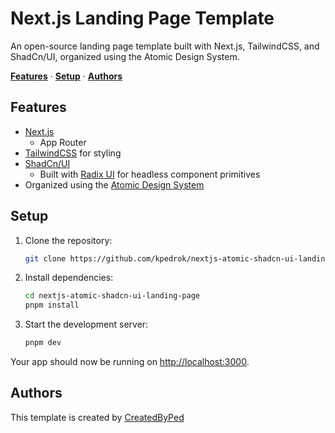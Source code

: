 # Next.js Landing Page Template

An open-source landing page template built with Next.js, TailwindCSS, and ShadCn/UI, organized using the Atomic Design System.

<a href="#features"><strong>Features</strong></a> ·
<a href="#setup"><strong>Setup</strong></a> ·
<a href="#authors"><strong>Authors</strong></a>

## Features

- [Next.js](https://nextjs.org)
  - App Router
- [TailwindCSS](https://tailwindcss.com) for styling
- [ShadCn/UI](https://ui.shadcn.com)
  - Built with [Radix UI](https://radix-ui.com) for headless component primitives
- Organized using the [Atomic Design System](https://bradfrost.com/blog/post/atomic-web-design/)

## Setup

1. Clone the repository:

   ```bash
   git clone https://github.com/kpedrok/nextjs-atomic-shadcn-ui-landing-page.git
   ```

2. Install dependencies:

   ```bash
   cd nextjs-atomic-shadcn-ui-landing-page
   pnpm install
   ```

3. Start the development server:

   ```bash
   pnpm dev
   ```

Your app should now be running on [http://localhost:3000](http://localhost:3000).

## Authors

This template is created by [CreatedByPed](https://x.com/CreatedByPed)
